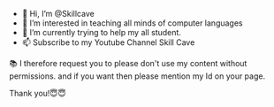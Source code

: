 - 👋 Hi, I’m @Skillcave
- 👀 I’m interested in teaching all minds of computer languages
- 🌱 I’m currently trying to help my all student.
- 📫 Subscribe to my Youtube Channel Skill Cave

📚
I therefore request you to please don't use my content without permissions.
and if you want then please mention my Id on your page.

Thank you!😇😇

